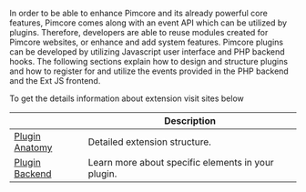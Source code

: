 In order to be able to enhance Pimcore and its already powerful core features, Pimcore comes along with an event API which can be utilized by plugins. 
Therefore, developers are able to reuse modules created for Pimcore websites, or enhance and add system features.
Pimcore plugins can be developed by utilizing Javascript user interface and PHP backend hooks. 
The following sections explain how to design and structure plugins and how to register for and utilize the events provided in the PHP backend and the Ext JS frontend.

To get the details information about extension visit sites below

|                                              | Description                                        |
|----------------------------------------------|----------------------------------------------------|
| [Plugin Anatomy](!dev/Extensions/Plugin_Anatomy) | Detailed extension structure.                      |
| [Plugin Backend](!dev/Extensions/Plugin_Backend) | Learn more about specific elements in your plugin. |